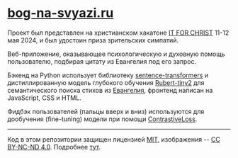 # [bog-na-svyazi.ru](https://bog-na-svyazi.ru/)

Проект был представлен на христианском хакатоне [IT FOR CHRIST](https://www.it4christ.by/) 11-12 мая 2024, и был удостоин приза зрительских симпатий. 

Веб-приложение, оказывающее психологическую и духовную помощь пользователю, подбирая цитату из Евангелия под его запрос.

Бэкенд на Python использует библиотеку [sentence-transformers](https://huggingface.co/sentence-transformers) и дистиллированную модель глубокого обучения [Rubert-tiny2](https://huggingface.co/cointegrated/rubert-tiny2) для семантического поиска стихов из [Евангелия](https://royallib.com/book/avtor_neizvesten/bibliya__noviy_zavet.html), фронтенд написан на JavaScript, CSS и HTML.

Фидбэк пользователей (пальцы вверх и вниз) используются для дообучения (fine-tuning) модели при помощи [ContrastiveLoss](https://www.sbert.net/docs/package_reference/losses.html#contrastiveloss).

---
Код в этом репозитории защищен лицензией [MIT](https://opensource.org/license/mit), изображения -- [CC BY-NC-ND 4.0](https://creativecommons.org/licenses/by-nc-nd/4.0/). Подробнее [тут](LICENSE.md).
